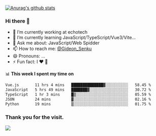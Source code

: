 [![Anurag's github stats](https://github-readme-stats.vercel.app/api?username=gideonsenku)](https://github.com/anuraghazra/github-readme-stats)
### Hi there 👋
- 🔭 I’m currently working at echotech
- 🌱 I’m currently learning JavaScript/TypeScript/Vue3/Vite...
- 💬 Ask me about: JavaScript/Web Spidder 
- 📫 How to reach me: [@Gideon_Senku](https://t.me/Gideon_Senku)
- 😄 Pronouns: ...
- ⚡ Fun fact: I ❤️ 🎵

📊 **This week I spent my time on**
<!--START_SECTION:waka-->

```txt
Vue.js       11 hrs 4 mins   ██████████████▓░░░░░░░░░░   58.45 %
JavaScript   5 hrs 49 mins   ███████▓░░░░░░░░░░░░░░░░░   30.72 %
TypeScript   1 hr 3 mins     █▒░░░░░░░░░░░░░░░░░░░░░░░   05.59 %
JSON         24 mins         ▓░░░░░░░░░░░░░░░░░░░░░░░░   02.16 %
Python       19 mins         ▒░░░░░░░░░░░░░░░░░░░░░░░░   01.75 %
```

<!--END_SECTION:waka-->


### Thank you for the visit.
![](http://profile-counter.glitch.me/gideonsenku/count.svg)
<!--
**GideonSenku/GideonSenku** is a ✨ _special_ ✨ repository because its `README.md` (this file) appears on your GitHub profile.

Here are some ideas to get you started:

- 🔭 I’m currently working on ...
- 🌱 I’m currently learning ...
- 👯 I’m looking to collaborate on ...
- 🤔 I’m looking for help with ...
- 💬 Ask me about ...
- 📫 How to reach me: ...
- 😄 Pronouns: ...
- ⚡ Fun fact: ...
-->
